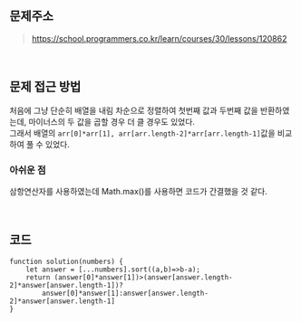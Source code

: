 ## 문제주소
>https://school.programmers.co.kr/learn/courses/30/lessons/120862

</br>

## 문제 접근 방법
처음에 그냥 단순히 배열을 내림 차순으로 정렬하여 첫번째 값과 두번째 값을 반환하였는데, 마이너스의 두 값을 곱할 경우 더 클 경우도 있었다.   
그래서 배열의 `arr[0]*arr[1], arr[arr.length-2]*arr[arr.length-1]`값을 비교하여 풀 수 있었다.
</br>

### 아쉬운 점
삼항연산자를 사용하였는데 Math.max()를 사용하면 코드가 간결했을 것 같다.

</br>

## 코드
```
function solution(numbers) {
    let answer = [...numbers].sort((a,b)=>b-a);
    return (answer[0]*answer[1])>(answer[answer.length-2]*answer[answer.length-1])?
        answer[0]*answer[1]:answer[answer.length-2]*answer[answer.length-1]
}
```
